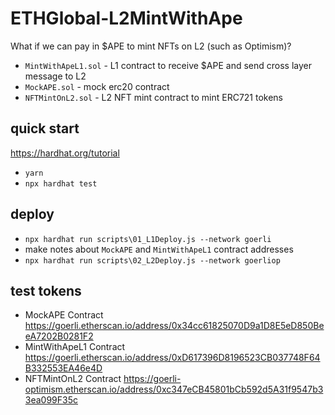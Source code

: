 # ETHGlobal-L2MintWithApe
What if we can pay in $APE to mint NFTs on L2 (such as Optimism)?

- `MintWithApeL1.sol` - L1 contract to receive $APE and send cross layer message to L2
- `MockAPE.sol` - mock erc20 contract
- `NFTMintOnL2.sol` - L2 NFT mint contract to mint ERC721 tokens

## quick start
https://hardhat.org/tutorial

- `yarn`
- `npx hardhat test`

## deploy
- `npx hardhat run scripts\01_L1Deploy.js --network goerli`
- make notes about `MockAPE` and `MintWithApeL1` contract addresses
- `npx hardhat run scripts\02_L2Deploy.js --network goerliop`

## test tokens
- MockAPE Contract https://goerli.etherscan.io/address/0x34cc61825070D9a1D8E5eD850BeeA7202B0281F2
- MintWithApeL1 Contract https://goerli.etherscan.io/address/0xD617396D8196523CB037748F64B332553EA46e4D
- NFTMintOnL2 Contract https://goerli-optimism.etherscan.io/address/0xc347eCB45801bCb592d5A31f9547b33ea099F35c